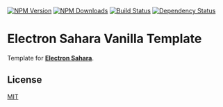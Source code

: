 [![NPM Version][npm-image]][npm-url]
[![NPM Downloads][downloads-image]][downloads-url]
[![Build Status][travis-image]][travis-url]
[![Dependency Status][dependencyci-image]][dependencyci-url]

# Electron Sahara Vanilla Template

Template for **[Electron Sahara](https://github.com/VirtuoWorks/electron-sahara)**.

## License

[MIT](LICENSE)

[npm-image]: https://img.shields.io/npm/v/@virtuoworks/electron-sahara-template-vanilla.svg
[npm-url]: https://www.npmjs.com/package/@virtuoworks/electron-sahara-template-vanilla
[downloads-image]: https://img.shields.io/npm/dm/@virtuoworks/electron-sahara-template-vanilla.svg
[downloads-url]: https://www.npmjs.com/package/@virtuoworks/electron-sahara-template-vanilla
[travis-image]: https://api.travis-ci.org/VirtuoWorks/electron-sahara-template-vanilla.svg?branch=master
[travis-url]: https://travis-ci.org/VirtuoWorks/electron-sahara-template-vanilla
[dependencyci-image]: https://dependencyci.com/github/VirtuoWorks/electron-sahara-template-vanilla/badge
[dependencyci-url]: https://dependencyci.com/github/VirtuoWorks/electron-sahara-template-vanilla